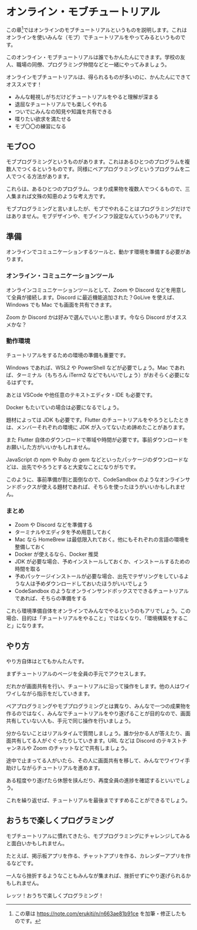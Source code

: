 # オンライン・モブチュートリアル

この章[^online-mob-tutorial-blog]ではオンラインのモブチュートリアルというものを説明します。これはオンラインを使いみんな（モブ）でチュートリアルをやってみるというものです。

[^online-mob-tutorial-blog]: この章は https://note.com/erukiti/n/n663ae81b91ce を加筆・修正したものです。

このオンライン・モブチュートリアルは誰でもかんたんにできます。学校の友人、職場の同僚、プログラミング仲間などと一緒にやってみましょう。

オンラインモブチュートリアルは、得られるものが多いのに、かんたんにできてオススメです！

* みんな軽視しがちだけどチュートリアルをやると理解が深まる
* 退屈なチュートリアルでも楽しくやれる
* ついでにみんなの知見や知識を共有できる 
* 喋りたい欲求を満たせる
* モブ〇〇の練習になる

## モブ○○

モブプログラミングというものがあります。これはあるひとつのプログラムを複数人でつくるというものです。同様にペアプログラミングというプログラムを二人でつくる方法があります。

これらは、あるひとつのプログラム、つまり成果物を複数人でつくるもので、三人集まれば文殊の知恵のような考え方です。

モブプログラミングと言いましたが、モブでやれることはプログラミングだけではありません。モブデザインや、モブインフラ設定なんていうのもアリです。

## 準備

オンラインでコミュニケーションするツールと、動かす環境を準備する必要があります。

### オンライン・コミュニケーションツール

オンラインコミュニケーションツールとして、Zoom や Discord などを用意して全員が接続します。Discord に最近機能追加された？GoLive を使えば、Windows でも Mac でも画面を共有できます。

Zoom か Discord かは好みで選んでいいと思います。今なら Discord がオススメかな？

### 動作環境

チュートリアルをするための環境の準備も重要です。

Windows であれば、WSL2 や PowerShell などが必要でしょう。Mac であれば、ターミナル（もちろん iTerm2 などでもいいでしょう）がおそらく必要になるはずです。

あとは VSCode や他任意のテキストエディタ・IDE も必要です。

Docker もたいていの場合は必要になるでしょう。

題材によっては JDK も必要です。Flutter のチュートリアルをやろうとしたときは、メンバーそれぞれの環境に JDK が入ってないため諦めたことがあります。

また Flutter 自体のダウンロードで帯域や時間が必要です。事前ダウンロードをお願いした方がいいかもしれません。

JavaScript の npm や Ruby の gem などといったパッケージのダウンロードなどは、出先でやろうとすると大変なことになりがちです。

このように、事前準備が割と面倒なので、CodeSandbox のようなオンラインサンドボックスが使える題材であれば、そちらを使ったほうがいいかもしれません。

### まとめ

* Zoom や Discord などを準備する
* ターミナルやエディタを予め用意しておく
* Mac なら HomeBrew は最低限入れておく。他にもそれぞれの言語の環境を整備しておく
* Docker が使えるなら、Docker 推奨
* JDK が必要な場合、予めインストールしておくか、インストールするための時間を取る
* 予めパッケージインストールが必要な場合、出先でテザリングをしているような人は予めダウンロードしておいたほうがいいでしょう
* CodeSandbox のようなオンラインサンドボックスでできるチュートリアルであれば、そちらの準備をする

これら環境準備自体をオンラインでみんなでやるというのもアリでしょう。この場合、目的は「チュートリアルをやること」ではなくなり、「環境構築をすること」になります。

## やり方

やり方自体はとてもかんたんです。

まずチュートリアルのページを全員の手元でアクセスします。

だれかが画面共有を行い、チュートリアルに沿って操作をします。他の人はワイワイしながら指示をだしていきます。

ペアプログラミングやモブプログラミングとは異なり、みんなで一つの成果物を作るのではなく、みんなでチュートリアルをやり遂げることが目的なので、画面共有していない人も、手元で同じ操作を行いましょう。

分からないことはリアルタイムで質問しましょう。誰か分かる人が答えたり、画面共有してる人がぐぐったりしていきます。URL などは Discord のテキストチャンネルや Zoom のチャットなどで共有しましょう。

途中で止まってる人がいたら、その人に画面共有を移して、みんなでワイワイ手助けしながらチュートリアルを進めます。

ある程度やり遂げたら休憩を挟んだり、再度全員の進捗を確認するといいでしょう。

これを繰り返せば、チュートリアルを最後まですすめることができるでしょう。

## おうちで楽しくプログラミング

モブチュートリアルに慣れてきたら、モブプログラミングにチャレンジしてみると面白いかもしれません。

たとえば、掲示板アプリを作る、チャットアプリを作る、カレンダーアプリを作るなどです。

一人なら挫折するようなこともみんなが集まれば、挫折せずにやり遂げられるかもしれません。

レッツ！おうちで楽しくプログラミング！
